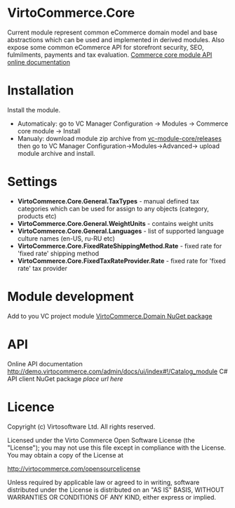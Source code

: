 # VirtoCommerce.Core
Current module represent common eCommerce domain model and base abstractions which can be used and implemented in derived modules.
Also expose some common eCommerce API for storefront security, SEO, fulmilments, payments and tax evaluation.
<a href="http://demo.virtocommerce.com/admin/docs/ui/index#!/Commerce_core_module" target="_blank">Commerce core module API online documentation</a>
# Installation
Install the module.
* Automaticaly: go to VC Manager Configuration -> Modules -> Commerce core module -> Install
* Manualy: download module zip archive from <a href="https://github.com/VirtoCommerce/vc-module-core/releases" target="_blank">vc-module-core/releases</a>  then go to VC Manager Configuration->Modules->Advanced-> upload module archive and install.

# Settings
* **VirtoCommerce.Core.General.TaxTypes** -  manual defined tax categories which can be used for assign to any objects (category, products etc)
* **VirtoCommerce.Core.General.WeightUnits** - contains  weight units 
* **VirtoCommerce.Core.General.Languages** - list of supported  language culture names (en-US, ru-RU etc)
* **VirtoCommerce.Core.FixedRateShippingMethod.Rate** - fixed rate for 'fixed rate' shipping method
* **VirtoCommerce.Core.FixedTaxRateProvider.Rate** - fixed rate for 'fixed rate' tax provider

# Module development
Add to you VC project module
<a href="https://www.nuget.org/packages/VirtoCommerce.Domain" target="_blank">VirtoCommerce.Domain NuGet package</a>

# API
Online API documentation
http://demo.virtocommerce.com/admin/docs/ui/index#!/Catalog_module
C# API client NuGet package
*place url here*

# Licence
Copyright (c) Virtosoftware Ltd.  All rights reserved.

Licensed under the Virto Commerce Open Software License (the "License"); you
may not use this file except in compliance with the License. You may
obtain a copy of the License at

http://virtocommerce.com/opensourcelicense

Unless required by applicable law or agreed to in writing, software
distributed under the License is distributed on an "AS IS" BASIS,
WITHOUT WARRANTIES OR CONDITIONS OF ANY KIND, either express or
implied.

